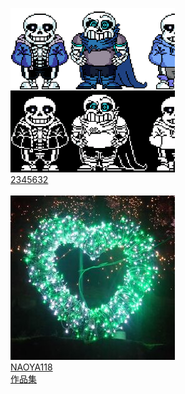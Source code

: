 [![2345632-icon](2345632.png "2345632")](https://github.com/2345632)
<br>
[2345632](https://github.com/2345632)
<br>
<br>
[![NAOYA118-icon](NAOYA118.jpg "NAOYA118")](https://github.com/naoya118)
<br>
[NAOYA118](https://github.com/naoya118)
<br>
[作品集](works.md)
